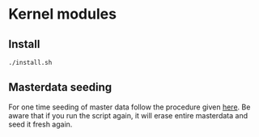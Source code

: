 # Kernel modules

## Install 
```
./install.sh
```
## Masterdata seeding
For one time seeding of master data follow the procedure given [here](masterdata/upload/README.md). Be aware that if you run the script again, it will erase entire masterdata and seed it fresh again.



